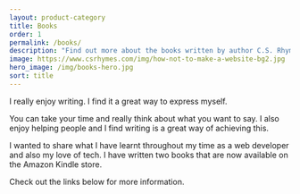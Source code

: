 ```yaml
---
layout: product-category
title: Books
order: 1
permalink: /books/
description: "Find out more about the books written by author C.S. Rhymes, including How NOT to make a website and Nigel's Intranet Adventure"
image: https://www.csrhymes.com/img/how-not-to-make-a-website-bg2.jpg
hero_image: /img/books-hero.jpg
sort: title
---
```


I really enjoy writing. I find it a great way to express myself. 

You can take your time and really think about what you want to say. I also enjoy helping people and I find writing is a great way of achieving this. 

I wanted to share what I have learnt throughout my time as a web developer and also my love of tech. I have written two books that are now available on the Amazon Kindle store. 

Check out the links below for more information.
